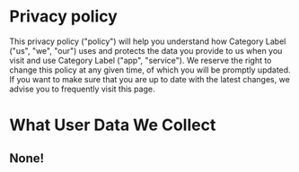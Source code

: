 # Privacy policy
This privacy policy ("policy") will help you understand how Category Label ("us", "we", "our") uses and protects the data you provide to us when you visit and use Category Label ("app", "service"). We reserve the right to change this policy at any given time, of which you will be promptly updated. If you want to make sure that you are up to date with the latest changes, we advise you to frequently visit this page.


# What User Data We Collect
## None!
